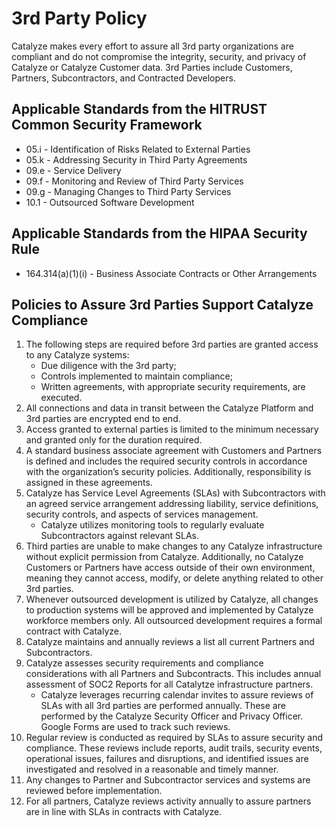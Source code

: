 

# 3rd Party Policy

Catalyze makes every effort to assure all 3rd party organizations are compliant and do not compromise the integrity, security, and privacy of Catalyze or Catalyze Customer data. 3rd Parties include Customers, Partners, Subcontractors, and Contracted Developers.

## Applicable Standards from the HITRUST Common Security Framework

*  05.i - Identification of Risks Related to External Parties
*  05.k - Addressing Security in Third Party Agreements
*  09.e - Service Delivery
*  09.f - Monitoring and Review of Third Party Services
*  09.g - Managing Changes to Third Party Services
*  10.1 - Outsourced Software Development

## Applicable Standards from the HIPAA Security Rule

* 164.314(a)(1)(i) - Business Associate Contracts or Other Arrangements

## Policies to Assure 3rd Parties Support Catalyze Compliance

1. The following steps are required before 3rd parties are granted access to any Catalyze systems:
	* Due diligence with the 3rd party;
	* Controls implemented to maintain compliance;
	* Written agreements, with appropriate security requirements, are executed.
2. All connections and data in transit between the Catalyze Platform and 3rd parties are encrypted end to end.
3. Access granted to external parties is limited to the minimum necessary and granted only for the duration required.
4. A standard business associate agreement with Customers and Partners is defined and includes the required security controls in accordance with the organization’s security policies. Additionally, responsibility is assigned in these agreements.
5. Catalyze has Service Level Agreements (SLAs) with Subcontractors with an agreed service arrangement addressing liability, service definitions, security controls, and aspects of services management.
	* Catalyze utilizes monitoring tools to regularly evaluate Subcontractors against relevant SLAs.
7. Third parties are unable to make changes to any Catalyze infrastructure without explicit permission from Catalyze. Additionally, no Catalyze Customers or Partners have access outside of their own environment, meaning they cannot access, modify, or delete anything related to other 3rd parties. 
8. Whenever outsourced development is utilized by Catalyze, all changes to production systems will be approved and implemented by Catalyze workforce members only. All outsourced development requires a formal contract with Catalyze.
9. Catalyze maintains and annually reviews a list all current Partners and Subcontractors.
10. Catalyze assesses security requirements and compliance considerations with all Partners and Subcontracts. This includes annual assessment of SOC2 Reports for all Catalytze infrastructure partners.
 	* Catalyze leverages recurring calendar invites to assure reviews of SLAs with all 3rd parties are performed annually. These are performed by the Catalyze Security Officer and Privacy Officer. Google Forms are used to track such reviews.
11. Regular review is conducted as required by SLAs to assure security and compliance. These reviews include reports, audit trails, security events, operational issues, failures and disruptions, and identified issues are investigated and resolved in a reasonable and timely manner.
13. Any changes to Partner and Subcontractor services and systems are reviewed before implementation.
14. For all partners, Catalyze reviews activity annually to assure partners are in line with SLAs in contracts with Catalyze. 
